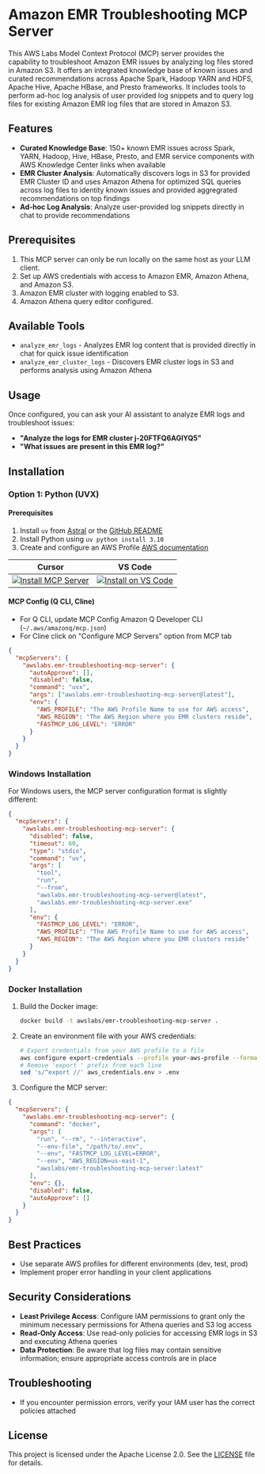 # Amazon EMR Troubleshooting MCP Server

This AWS Labs Model Context Protocol (MCP) server provides the capability to troubleshoot Amazon EMR issues by analyzing log files stored in Amazon S3. It offers an integrated knowledge base of known issues and curated recommendations across Apache Spark, Hadoop YARN and HDFS, Apache Hive, Apache HBase, and Presto frameworks. It includes tools to perform ad-hoc log analysis of user provided log snippets and to query log files for existing Amazon EMR log files that are stored in Amazon S3.

## Features

- **Curated Knowledge Base**: 150+ known EMR issues across Spark, YARN, Hadoop, Hive, HBase, Presto, and EMR service components with AWS Knowledge Center links when available
- **EMR Cluster Analysis**: Automatically discovers logs in S3 for provided EMR Cluster ID and uses Amazon Athena for optimized SQL queries across log files to identity known issues and provided aggregrated recommendations on top findings
- **Ad-hoc Log Analysis**: Analyze user-provided log snippets directly in chat to provide recommendations

## Prerequisites

1. This MCP server can only be run locally on the same host as your LLM client.
2. Set up AWS credentials with access to Amazon EMR, Amazon Athena, and Amazon S3.
3. Amazon EMR cluster with logging enabled to S3.
4. Amazon Athena query editor configured.

## Available Tools

- `analyze_emr_logs` - Analyzes EMR log content that is provided directly in chat for quick issue identification
- `analyze_emr_cluster_logs` - Discovers EMR cluster logs in S3 and performs analysis using Amazon Athena

## Usage

Once configured, you can ask your AI assistant to analyze EMR logs and troubleshoot issues:

- **"Analyze the logs for EMR cluster j-20FTFQ6AGIYQ5"**
- **"What issues are present in this EMR log?"**

## Installation

### Option 1: Python (UVX)
#### Prerequisites

1. Install `uv` from [Astral](https://docs.astral.sh/uv/getting-started/installation/) or the [GitHub README](https://github.com/astral-sh/uv#installation)
2. Install Python using `uv python install 3.10`
3. Create and configure an AWS Profile [AWS documentation](https://docs.aws.amazon.com/cli/v1/userguide/cli-configure-files.html)

| Cursor | VS Code |
|:------:|:-------:|
| [![Install MCP Server](https://cursor.com/deeplink/mcp-install-light.svg)](https://cursor.com/en/install-mcp?name=awslabs.emr-troubleshooting-mcp-server&config=eyJjb21tYW5kIjoidXZ4IiwiYXJncyI6WyJhd3NsYWJzLmVtci10cm91Ymxlc2hvb3RpbmctbWNwLXNlcnZlckBsYXRlc3QiXSwiZW52Ijp7IkFXU19QUk9GSUxFIjoieW91ci1hd3MtcHJvZmlsZSIsIkFXU19SRUdJT04iOiJ1cy1lYXN0LTEiLCJGQVNUTUNQX0xPR19MRVZFTCI6IkVSUk9SIn0sImRpc2FibGVkIjpmYWxzZSwiYXV0b0FwcHJvdmUiOltdfQ==) | [![Install on VS Code](https://img.shields.io/badge/Install_on-VS_Code-FF9900?style=flat-square&logo=visualstudiocode&logoColor=white)](https://insiders.vscode.dev/redirect/mcp/install?name=EMR%20Troubleshooting%20MCP%20Server&config=%7B%22command%22%3A%22uvx%22%2C%22args%22%3A%5B%22awslabs.emr-troubleshooting-mcp-server%40latest%22%5D%2C%22env%22%3A%7B%22AWS_PROFILE%22%3A%22your-aws-profile%22%2C%22AWS_REGION%22%3A%22us-east-1%22%2C%22FASTMCP_LOG_LEVEL%22%3A%22ERROR%22%7D%2C%22disabled%22%3Afalse%2C%22autoApprove%22%3A%5B%5D%7D) |

#### MCP Config (Q CLI, Cline)
* For Q CLI, update MCP Config Amazon Q Developer CLI (`~/.aws/amazonq/mcp.json`)
* For Cline click on "Configure MCP Servers" option from MCP tab

```json
{
  "mcpServers": {
    "awslabs.emr-troubleshooting-mcp-server": {
      "autoApprove": [],
      "disabled": false,
      "command": "uvx",
      "args": ["awslabs.emr-troubleshooting-mcp-server@latest"],
      "env": {
        "AWS_PROFILE": "The AWS Profile Name to use for AWS access",
        "AWS_REGION": "The AWS Region where you EMR clusters reside",
        "FASTMCP_LOG_LEVEL": "ERROR"
      }
    }
  }
}
```

### Windows Installation

For Windows users, the MCP server configuration format is slightly different:

```json
{
  "mcpServers": {
    "awslabs.emr-troubleshooting-mcp-server": {
      "disabled": false,
      "timeout": 60,
      "type": "stdio",
      "command": "uv",
      "args": [
        "tool",
        "run",
        "--from",
        "awslabs.emr-troubleshooting-mcp-server@latest",
        "awslabs.emr-troubleshooting-mcp-server.exe"
      ],
      "env": {
        "FASTMCP_LOG_LEVEL": "ERROR",
        "AWS_PROFILE": "The AWS Profile Name to use for AWS access",
        "AWS_REGION": "The AWS Region where you EMR clusters reside"
      }
    }
  }
}
```


### Docker Installation

1. Build the Docker image:
   ```bash
   docker build -t awslabs/emr-troubleshooting-mcp-server .
   ```

2. Create an environment file with your AWS credentials:
   ```bash
   # Export credentials from your AWS profile to a file
   aws configure export-credentials --profile your-aws-profile --format env > aws_credentials.env
   # Remove 'export ' prefix from each line
   sed 's/^export //' aws_credentials.env > .env
   ```

3. Configure the MCP server:

```json
{
  "mcpServers": {
    "awslabs.emr-troubleshooting-mcp-server": {
      "command": "docker",
      "args": [
        "run", "--rm", "--interactive",
        "--env-file", "/path/to/.env",
        "--env", "FASTMCP_LOG_LEVEL=ERROR",
        "--env", "AWS_REGION=us-east-1",
        "awslabs/emr-troubleshooting-mcp-server:latest"
      ],
      "env": {},
      "disabled": false,
      "autoApprove": []
    }
  }
}
```

## Best Practices
- Use separate AWS profiles for different environments (dev, test, prod)
- Implement proper error handling in your client applications

## Security Considerations
- **Least Privilege Access**: Configure IAM permissions to grant only the minimum necessary permissions for Athena queries and S3 log access
- **Read-Only Access**: Use read-only policies for accessing EMR logs in S3 and executing Athena queries
- **Data Protection**: Be aware that log files may contain sensitive information; ensure appropriate access controls are in place

## Troubleshooting
- If you encounter permission errors, verify your IAM user has the correct policies attached


## License

This project is licensed under the Apache License 2.0. See the [LICENSE](../../LICENSE) file for details.
